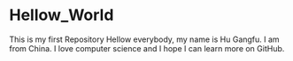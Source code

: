 # Hellow_World
This is my first Repository
Hellow everybody, my name is Hu Gangfu. I am from China. I love computer science and I hope I can learn more on GitHub. 
